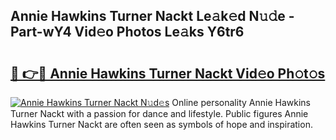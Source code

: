 ## Annie Hawkins Turner Nackt Le𝚊k𝚎d N𝚞𝚍e - Part-wY4 Vid𝚎o Photos Le𝚊ks Y6tr6

# <h2><a href="http://fb00dc.evod.top/?m=Annie+Hawkins+Turner+Nackt">🔗 👉🔴 Annie Hawkins Turner Nackt Vid𝚎o Ph𝚘t𝚘s</a></h2>

[![Annie Hawkins Turner Nackt N𝚞d𝚎s](https://i.imgur.com/8V9OHl7.gif)](http://fb00dc.evod.top/?m=Annie+Hawkins+Turner+Nackt)
Online personality Annie Hawkins Turner Nackt with a passion for dance and lifestyle. Public figures Annie Hawkins Turner Nackt are often seen as symbols of hope and inspiration. 
